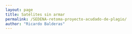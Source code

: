 ```yaml
---
layout: page
title: Satélites sin armar
permalink: /SEDENA-retoma-proyecto-acudado-de-plagio/
author: "Ricardo Balderas"
---
```

